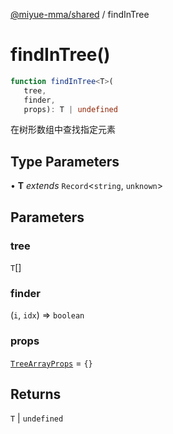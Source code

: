 [@miyue-mma/shared](../index.md) / findInTree

# findInTree()

```ts
function findInTree<T>(
   tree, 
   finder, 
   props): T | undefined
```

在树形数组中查找指定元素

## Type Parameters

• **T** *extends* `Record`\<`string`, `unknown`\>

## Parameters

### tree

`T`[]

### finder

(`i`, `idx`) => `boolean`

### props

[`TreeArrayProps`](../interfaces/TreeArrayProps.md) = `{}`

## Returns

`T` \| `undefined`
